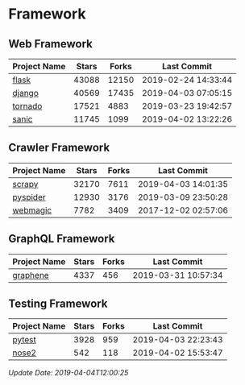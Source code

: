 # Framework

## Web Framework

| Project Name | Stars | Forks | Last Commit |
| ------------ | ----- | ----- | ----------- |
| [flask](https://github.com/pallets/flask) | 43088 | 12150 | 2019-02-24 14:33:44 |
| [django](https://github.com/django/django) | 40569 | 17435 | 2019-04-03 07:05:15 |
| [tornado](https://github.com/tornadoweb/tornado) | 17521 | 4883 | 2019-03-23 19:42:57 |
| [sanic](https://github.com/huge-success/sanic) | 11745 | 1099 | 2019-04-02 13:22:26 |

## Crawler Framework

| Project Name | Stars | Forks | Last Commit |
| ------------ | ----- | ----- | ----------- |
| [scrapy](https://github.com/scrapy/scrapy) | 32170 | 7611 | 2019-04-03 14:01:35 |
| [pyspider](https://github.com/binux/pyspider) | 12930 | 3176 | 2019-03-09 23:50:28 |
| [webmagic](https://github.com/code4craft/webmagic) | 7782 | 3409 | 2017-12-02 02:57:06 |

## GraphQL Framework

| Project Name | Stars | Forks | Last Commit |
| ------------ | ----- | ----- | ----------- |
| [graphene](https://github.com/graphql-python/graphene) | 4337 | 456 | 2019-03-31 10:57:34 |

## Testing Framework

| Project Name | Stars | Forks | Last Commit |
| ------------ | ----- | ----- | ----------- |
| [pytest](https://github.com/pytest-dev/pytest) | 3928 | 959 | 2019-04-03 22:23:43 |
| [nose2](https://github.com/nose-devs/nose2) | 542 | 118 | 2019-04-02 15:53:47 |

*Update Date: 2019-04-04T12:00:25*
